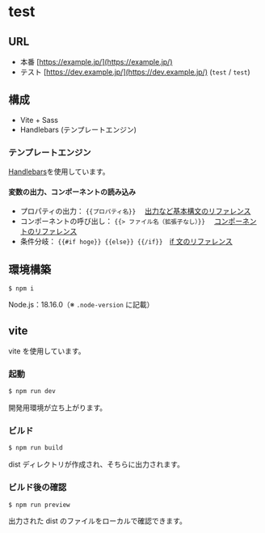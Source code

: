 # test

## URL

- 本番 [https://example.jp/](https://example.jp/)
- テスト [https://dev.example.jp/](https://dev.example.jp/) (`test` / `test`)

## 構成

- Vite + Sass
- Handlebars (テンプレートエンジン)

### テンプレートエンジン

[Handlebars](https://handlebarsjs.com/)を使用しています。

#### 変数の出力、コンポーネントの読み込み

- プロパティの出力： `{{プロパティ名}}`　 [出力など基本構文のリファレンス](https://handlebarsjs.com/guide/expressions.html)
- コンポーネントの呼び出し： `{{> ファイル名（拡張子なし）}}`　 [コンポーネントのリファレンス](https://handlebarsjs.com/guide/partials.html#basic-partials)
- 条件分岐： `{{#if hoge}} {{else}} {{/if}}`　[if 文のリファレンス](https://handlebarsjs.com/guide/builtin-helpers.html#if)

## 環境構築

```
$ npm i
```

Node.js：18.16.0（※ `.node-version` に記載）

## vite

vite を使用しています。

### 起動

```bash
$ npm run dev
```

開発用環境が立ち上がります。

### ビルド

```bash
$ npm run build
```

dist ディレクトリが作成され、そちらに出力されます。

### ビルド後の確認

```bash
$ npm run preview
```

出力された dist のファイルをローカルで確認できます。
